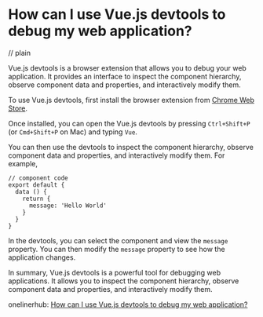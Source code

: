 # How can I use Vue.js devtools to debug my web application?
// plain

Vue.js devtools is a browser extension that allows you to debug your web application. It provides an interface to inspect the component hierarchy, observe component data and properties, and interactively modify them.

To use Vue.js devtools, first install the browser extension from [Chrome Web Store](https://chrome.google.com/webstore/detail/vuejs-devtools/nhdogjmejiglipccpnnnanhbledajbpd).

Once installed, you can open the Vue.js devtools by pressing `Ctrl+Shift+P` (or `Cmd+Shift+P` on Mac) and typing `Vue`.

You can then use the devtools to inspect the component hierarchy, observe component data and properties, and interactively modify them. For example,

```
// component code
export default {
  data () {
    return {
      message: 'Hello World'
    }
  }
}
```

In the devtools, you can select the component and view the `message` property. You can then modify the `message` property to see how the application changes.

In summary, Vue.js devtools is a powerful tool for debugging web applications. It allows you to inspect the component hierarchy, observe component data and properties, and interactively modify them.

onelinerhub: [How can I use Vue.js devtools to debug my web application?](https://onelinerhub.com/vue.js/how-can-i-use-vue-js-devtools-to-debug-my-web-application)